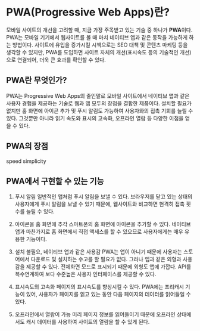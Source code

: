 # PWA(Progressive Web Apps)란?

모바일 사이트의 개선을 고려할 때, 지금 가장 주목받고 있는 기술 중 하나가 **PWA**이다. PWA는 모바일 기기에서 웹사이트를 볼 때 마치 네이티브 앱과 같은 동작을 가능하게 하는 방법이다. 사이트에 유입을 증가시킬 시책으로는 SEO 대책 및 콘텐츠 마케팅 등을 생각할 수 있지만, PWA를 도입하면 사이트 자체의 개선(표시속도 등의 기술적인 개선)으로 연결되어, 더욱 큰 효과를 확인할 수 있다.

## PWA란 무엇인가?

PWA는 Progressive Web Apps의 줄인말로 모바일 사이트에서 네이티브 앱과 같은 사용자 경험을 제공하는 기술로 웹과 앱 모두의 장점을 결합한 제품이다.
설치할 필요가 없지만 홈 화면에 아이콘 추가 및 푸시 알림도 가능하여 사용자와의 접촉 기회를 늘릴 수 있다. 그것뿐만 아니라 읽기 속도와 표시의 고속화, 오프라인 열람 등 다양한 이점을 얻을 수 있다.

## PWA의 장점

speed simplicity

## PWA에서 구현할 수 있는 기능

1. 푸시 알림
   일반적인 앱처럼 푸시 알림을 보낼 수 있다. 브라우저를 닫고 있는 상태의 사용자에게 푸시 알림을 보낼 수 있기 때문에, 웹사이트와 비교하면 현격히 접촉 횟수를 늘릴 수 있다.

2. 아이콘을 홈 화면에 추각
   스마트폰의 홈 화면에 아이콘을 추가할 수 있다. 네이티브 앱과 마찬가지로 홈 화면에서 직접 액세스를 할 수 있으므로 사용자에게는 매우 유용한 기능이다.

3. 설치 불필요, 네이티브 앱과 같은 사용감
   PWA는 앱이 아니기 때문에 사용자는 스토어에서 다운로드 및 설치하는 수고를 할 필요가 없다. 그러나 앱과 같은 외형과 사용감을 제공할 수 있다.
   전체화면 모드로 표시되기 때문에 외형도 앱에 가깝다. API를 복수연계하여 보다 수준높은 사용자 인터페이스를 제공할 수 있다.

4. 표시속도의 고속화
   페이지의 표시속도를 향상시킬 수 있다. PWA에는 프리캐시 기능이 있어, 사용자가 페이지를 읽고 있는 동안 다음 페이지의 데이터를 읽어들일 수 있다.

5. 오프라인에서 열람이 가능
   미리 페이지 정보를 읽어들이기 때문에 오프라인 상태에서도 캐시 데이터를 사용하여 사이트의 열람을 할 수 있게 된다.
